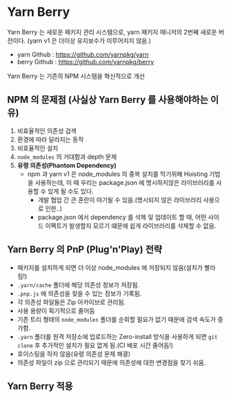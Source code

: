 # Yarn Berry
Yarn Berry 는 새로운 패키지 관리 시스템으로, yarn 패키지 매니저의 2번째 새로운 버전이다. (yarn v1 은 더이상 유지보수가 이루어지지 않음.)
* yarn Github : https://github.com/yarnpkg/yarn
* berry Github : https://github.com/yarnpkg/berry

Yarn Berry 는 기존의 NPM 시스템을 혁신적으로 개선

## NPM 의 문제점 (사실상 Yarn Berry 를 사용해야하는 이유)
1. 비효율적인 의존성 검색
2. 환경에 따라 달라지는 동작
3. 비효율적인 설치
4. `node_modules` 의 거대함과 depth 문제
5. **유령 의존성(Phantom Dependency)**
   - npm 과 yarn v1 은 node_modules 의 중복 설치를 막기위해 Hoisting 기법을 사용하는데, 이 때 우리는 package.json 에 명시하지않은 라이브러리를 사용할 수 있게 될 수도 있다. 
     + 개발 협업 간 큰 혼란이 야기될 수 있음.(명시되지 않은 라이브러리 사용으로 인한..)
     + package.json 에서 dependency 를 삭제 및 업데이트 할 때, 어떤 사이드 이펙트가 발생할지 모르기 떄문에 쉽게 라이브러리를 삭제할 수 없음.


## Yarn Berry 의 PnP (Plug'n'Play) 전략
* 패키지를 설치하게 되면 더 이상 node_modules 에 저장되지 않음(설치가 빨라짐!)
* `.yarn/cache` 폴더에 해당 의존성 정보가 저장됨.
* `.pnp.js` 에 의존성을 찾을 수 있는 정보가 기록됨.
* 각 의존성 파일들은 Zip 아카이브로 관리됨.
* 사용 용량이 획기적으로 줄어듬
* 기존 트리 형태의 `node_modules` 폴더를 순회할 필요가 없기 때문에 검색 속도가 증가함.
* `.yarn` 폴더를 원격 저장소에 업로드하는 Zero-install 방식을 사용하게 되면 `git clone` 후 추가적인 설치가 필요 없게 됨.(CI 배포 시간 줄어듬!)
* 호이스팅을 하지 않음(유령 의존성 문제 해결)
* 의존성 파일이 zip 으로 관리되기 때문에 의존성에 대한 변경점을 찾기 쉬움.

## Yarn Berry 적용





[comment]: <> (cra settings done 45.25s)

[comment]: <> (43.72 kB  build/static/js/main.295d092d.js)

[comment]: <> (1.79 kB   build/static/js/787.030662ab.chunk.js)

[comment]: <> (541 B     build/static/css/main.073c9b0a.css)

[comment]: <> (yarn cra build 12.41s)

[comment]: <> (43.72 kB  build/static/js/main.f64bf969.js)

[comment]: <> (1.79 kB   build/static/js/787.346f5d44.chunk.js)

[comment]: <> (541 B     build/static/css/main.073c9b0a.css)
